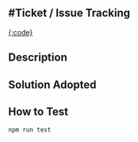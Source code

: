 ## #Ticket / Issue Tracking
<!-- Provide the ticket or issue number that this PR is addressing. -->
[{:code}](https://wakeuplabs.atlassian.net/browse/{:code})

## Description
<!-- Provide a detailed description of the changes introduced by this PR. -->

## Solution Adopted
<!-- Explain the solution you implemented to address the issue or feature. -->

## How to Test
<!-- Describe the steps needed to test this PR, including any necessary setup and test cases. -->
`npm run test`
